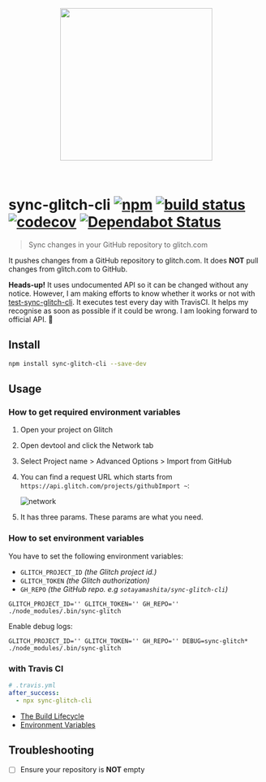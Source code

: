 [npm badge]: https://badge.fury.io/js/sync-glitch-cli.svg
[npm url]:   https://badge.fury.io/js/sync-glitch-cli
[build badge]: https://travis-ci.org/glitch-tools/sync-glitch-cli.svg?branch=master
[build url]:   https://travis-ci.org/glitch-tools/sync-glitch-cli
[codecov badge]: https://codecov.io/gh/glitch-tools/sync-glitch-cli/branch/master/graph/badge.svg
[codecov url]:   https://codecov.io/gh/glitch-tools/sync-glitch-cli
[dependabot badge]: https://api.dependabot.com/badges/status?host=github&repo=glitch-tools/sync-glitch-cli
[dependabot url]:   https://dependabot.com

<p align="center">
  <img src="https://user-images.githubusercontent.com/1587053/34863913-2c2a214c-f7b5-11e7-950f-efca77278393.png" width="300"/>
<p/>
<br>

# sync-glitch-cli [![npm][npm badge]][npm url] [![build status][build badge]][build url] [![codecov][codecov badge]][codecov url] [![Dependabot Status][dependabot badge]][dependabot url]

> Sync changes in your GitHub repository to glitch.com

It pushes changes from a GitHub repository to glitch.com. It does **NOT** pull changes from glitch.com to GitHub.

**Heads-up!**  It uses undocumented API so it can be changed without any notice. However, I am making efforts to know whether it works or not with [test-sync-glitch-cli](https://github.com/sotayamashita/test-sync-glitch-cli). It executes test every day with TravisCI. It helps my recognise as soon as possible if it could be wrong. I am looking forward to official API. :unicorn:

## Install

```bash
npm install sync-glitch-cli --save-dev
```

## Usage

### How to get required environment variables

1. Open your project on Glitch
1. Open devtool and click the Network tab
1. Select Project name > Advanced Options > Import from GitHub
1. You can find a request URL which starts from `https://api.glitch.com/projects/githubImport ~`:

   ![network](https://raw.githubusercontent.com/glitch-tools/sync-glitch-cli/master/public/assets/capture.png)

1. It has three params. These params are what you need.

### How to set environment variables

You have to set the following environment variables:

- `GLITCH_PROJECT_ID` _(the Glitch project id.)_
- `GLITCH_TOKEN` _(the Glitch authorization)_
- `GH_REPO` _(the GitHub repo. e.g `sotayamashita/sync-glitch-cli`)_

```console
GLITCH_PROJECT_ID='' GLITCH_TOKEN='' GH_REPO='' ./node_modules/.bin/sync-glitch
```

Enable debug logs:

```console
GLITCH_PROJECT_ID='' GLITCH_TOKEN='' GH_REPO='' DEBUG=sync-glitch* ./node_modules/.bin/sync-glitch
```

### with Travis CI

```yml
# .travis.yml
after_success:
  - npx sync-glitch-cli
```

- [The Build Lifecycle](https://docs.travis-ci.com/user/customizing-the-build/#The-Build-Lifecycle)
- [Environment Variables](https://docs.travis-ci.com/user/environment-variables/)

## Troubleshooting

- [ ] Ensure your repository is **NOT** empty
